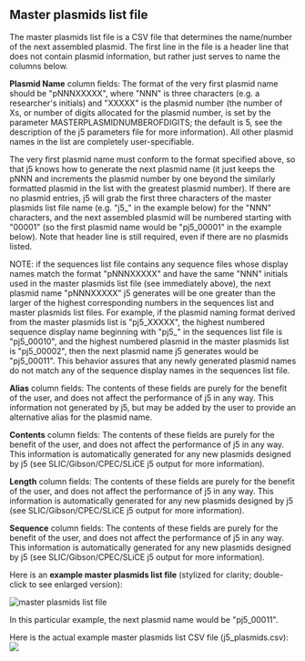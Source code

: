 ## Master plasmids list file

The master plasmids list file is a CSV file that determines the name/number of the next assembled plasmid. The first line in the file is a header line that does not contain plasmid information, but rather just serves to name the columns below.

**Plasmid Name** column fields:
The format of the very first plasmid name should be "pNNNXXXXX", where "NNN" is three characters (e.g. a researcher's initials) and "XXXXX" is the plasmid number (the number of Xs, or number of digits allocated for the plasmid number, is set by the parameter MASTERPLASMIDNUMBEROFDIGITS; the default is 5, see the description of the j5 parameters file for more information). All other plasmid names in the list are completely user-specifiable.

The very first plasmid name must conform to the format specified above, so that j5 knows how to generate the next plasmid name (it just keeps the pNNN and increments the plasmid number by one beyond the similarly formatted plasmid in the list with the greatest plasmid number). If there are no plasmid entries, j5 will grab the first three characters of the master plasmids list file name (e.g. "j5_" in the example below) for the "NNN" characters, and the next assembled plasmid will be numbered starting with "00001" (so the first plasmid name would be "pj5_00001" in the example below). Note that header line is still required, even if there are no plasmids listed.

NOTE: if the sequences list file contains any sequence files whose display names match the format "pNNNXXXXX" and have the same "NNN" initials used in the master plasmids list file (see immediately above), the next plasmid name "pNNNXXXXX" j5 generates will be one greater than the larger of the highest corresponding numbers in the sequences list and master plasmids list files. For example, if the plasmid naming format derived from the master plasmids list is "pj5_XXXXX", the highest numbered sequence display name beginning with "pj5_" in the sequences list file is "pj5_00010", and the highest numbered plasmid in the master plasmids list is "pj5_00002", then the next plasmid name j5 generates would be "pj5_00011". This behavior assures that any newly generated plasmid names do not match any of the sequence display names in the sequences list file.

**Alias** column fields:
The contents of these fields are purely for the benefit of the user, and does not affect the performance of j5 in any way. This information not generated by j5, but may be added by the user to provide an alternative alias for the plasmid name.

**Contents** column fields:
The contents of these fields are purely for the benefit of the user, and does not affect the performance of j5 in any way. This information is automatically generated for any new plasmids designed by j5 (see SLIC/Gibson/CPEC/SLiCE j5 output for more information).

**Length** column fields:
The contents of these fields are purely for the benefit of the user, and does not affect the performance of j5 in any way. This information is automatically generated for any new plasmids designed by j5 (see SLIC/Gibson/CPEC/SLiCE j5 output for more information).

**Sequence** column fields:
The contents of these fields are purely for the benefit of the user, and does not affect the performance of j5 in any way. This information is automatically generated for any new plasmids designed by j5 (see SLIC/Gibson/CPEC/SLiCE j5 output for more information).

Here is an **example master plasmids list file** (stylized for clarity; double-click to see enlarged version):

![master plasmids list file](https://dl.dropbox.com/s/un4wmqyndt6l2fz/pastedImage130.png)

In this particular example, the next plasmid name would be "pj5_00011".

Here is the actual example master plasmids list CSV file (j5_plasmids.csv):
[![](http://j5.jbei.org/j5manual/images/_nb_fileIcons/j5_plasmids0fefffe.png)](http://j5.jbei.org/j5manual/attachments/j5_plasmids0.csv)